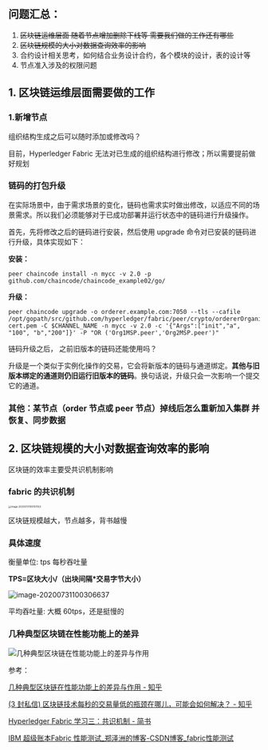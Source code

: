 ## 问题汇总：

1. ~~区块链运维层面 随着节点增加删除下线等 需要我们做的工作还有哪些~~
2. ~~区块链规模的大小对数据查询效率的影响~~
3. 合约设计相关思考，如何结合业务设计合约，各个模块的设计，表的设计等
4. 节点准入涉及的权限问题



## 1. 区块链运维层面需要做的工作

### 1.新增节点

组织结构生成之后可以随时添加或修改吗？

目前，Hyperledger Fabric 无法对已生成的组织结构进行修改；所以需要提前做好规划

### 链码的打包升级

在实际场景中，由于需求场景的变化，链码也需求实时做出修改，以适应不同的场景需求。所以我们必须能够对于已成功部署并运行状态中的链码进行升级操作。

首先，先将修改之后的链码进行安装，然后使用 upgrade 命令对已安装的链码进行升级，具体实现如下：

**安装：**

```shell
peer chaincode install -n mycc -v 2.0 -p github.com/chaincode/chaincode_example02/go/
```

**升级：**

```shell
peer chaincode upgrade -o orderer.example.com:7050 --tls --cafile /opt/gopath/src/github.com/hyperledger/fabric/peer/crypto/ordererOrganizations/example.com/orderers/orderer.example.com/msp/tlscacerts/tlsca.example.com-cert.pem -C $CHANNEL_NAME -n mycc -v 2.0 -c '{"Args":["init","a", "100", "b","200"]}' -P "OR ('Org1MSP.peer','Org2MSP.peer')"
```

链码升级之后， 之前旧版本的链码还能使用吗？

升级是一个类似于实例化操作的交易，它会将新版本的链码与通道绑定。**其他与旧版本绑定的通道则仍旧运行旧版本的链码**。换句话说，升级只会一次影响一个提交它的通道。



### 其他：某节点（order 节点或 peer 节点）掉线后怎么重新加入集群 并恢复、同步数据

## 2. 区块链规模的大小对数据查询效率的影响

区块链的效率主要受共识机制影响

### fabric 的共识机制

<img src="https://i.loli.net/2020/07/31/jmu2U8yksAY36el.png" alt="image-20200731100157053" style="zoom: 33%;" />



区块链规模越大，节点越多，背书越慢

### 具体速度

衡量单位: tps 每秒吞吐量

**TPS=区块大小/（出块间隔\*交易字节大小）**

![image-20200731100306637](https://i.loli.net/2020/07/31/qd1EPvMi7Ogo3la.png)

平均吞吐量: 大概 60tps，还是挺慢的

### 几种典型区块链在性能功能上的差异

![几种典型区块链在性能功能上的差异与作用](https://i.loli.net/2020/07/31/eANG1aWoX47LmTh.png)







参考：

[几种典型区块链在性能功能上的差异与作用 - 知乎](https://zhuanlan.zhihu.com/p/137601849)

[(3 封私信) 区块链技术每秒的交易量低的瓶颈在哪儿，可能会如何解决？ - 知乎](https://www.zhihu.com/question/50156061)

[Hyperledger Fabric 学习三：共识机制 - 简书](https://www.jianshu.com/p/443b55d28e8d)

[IBM 超级账本Fabric 性能测试_郑泽洲的博客-CSDN博客_fabric性能测试](https://blog.csdn.net/wxid2798226/article/details/81709837)









